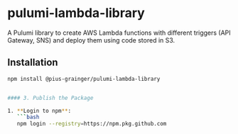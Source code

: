 # pulumi-lambda-library

A Pulumi library to create AWS Lambda functions with different triggers (API Gateway, SNS) and deploy them using code stored in S3.

## Installation

```bash
npm install @pius-grainger/pulumi-lambda-library


#### 3. Publish the Package

1. **Login to npm**:
   ```bash
   npm login --registry=https://npm.pkg.github.com
